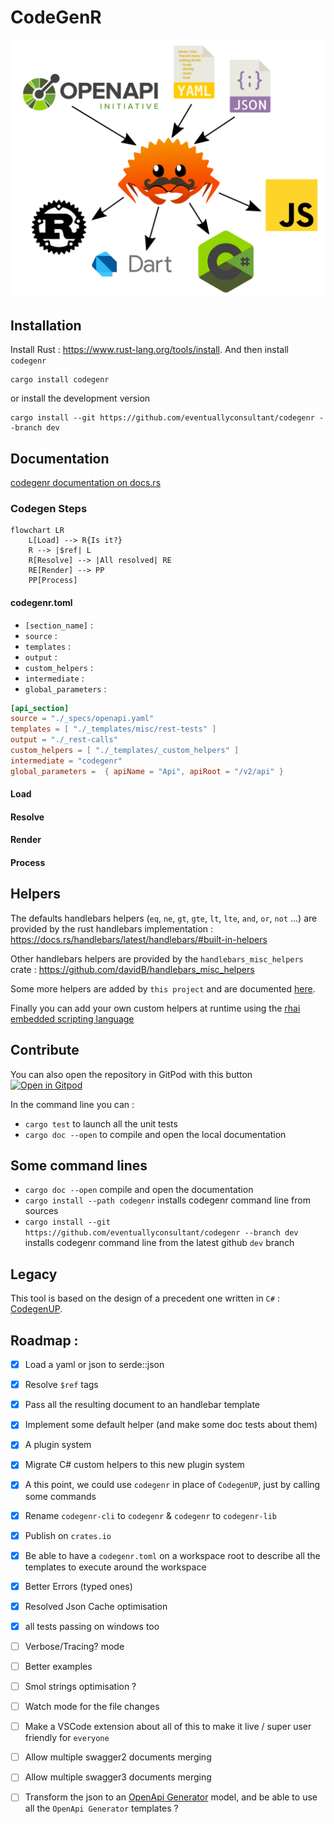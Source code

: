 # CodeGenR

![codegenr graphical explanation](_assets/codegenr.svg)

## Installation

Install Rust : https://www.rust-lang.org/tools/install.
And then install `codegenr`

```
cargo install codegenr
```

or install the development version

```
cargo install --git https://github.com/eventuallyconsultant/codegenr --branch dev
```

## Documentation

[codegenr documentation on docs.rs](https://docs.rs/codegenr/latest)

### Codegen Steps

```mermaid
flowchart LR
    L[Load] --> R{Is it?}
    R --> |$ref| L
    R[Resolve] --> |All resolved| RE
    RE[Render] --> PP
    PP[Process]

```

#### codegenr.toml

- `[section_name]` :
- `source` :
- `templates` :
- `output` :
- `custom_helpers` :
- `intermediate` :
- `global_parameters` :

```toml
[api_section]
source = "./_specs/openapi.yaml"
templates = [ "./_templates/misc/rest-tests" ]
output = "./_rest-calls"
custom_helpers = [ "./_templates/_custom_helpers" ]
intermediate = "codegenr"
global_parameters =  { apiName = "Api", apiRoot = "/v2/api" }
```

#### Load

#### Resolve

#### Render

#### Process

## Helpers

The defaults handlebars helpers (`eq`, `ne`, `gt`, `gte`, `lt`, `lte`, `and`, `or`, `not` ...) are provided by the rust handlebars implementation : https://docs.rs/handlebars/latest/handlebars/#built-in-helpers

Other handlebars helpers are provided by the `handlebars_misc_helpers` crate : https://github.com/davidB/handlebars_misc_helpers

Some more helpers are added by `this project` and are documented [here](https://docs.rs/codegenr/latest/codegenr/helpers/index.html).

Finally you can add your own custom helpers at runtime using the [rhai embedded scripting language](https://rhai.rs/)

## Contribute

You can also open the repository in GitPod with this button
[![Open in Gitpod](https://gitpod.io/button/open-in-gitpod.svg)](https://gitpod.io/#https://github.com/eventuallyconsultant/codegenr)

In the command line you can :

- `cargo test` to launch all the unit tests
- `cargo doc --open` to compile and open the local documentation

## Some command lines

- `cargo doc --open` compile and open the documentation
- `cargo install --path codegenr` installs codegenr command line from sources
- `cargo install --git https://github.com/eventuallyconsultant/codegenr --branch dev` installs codegenr command line from the latest github `dev` branch

## Legacy

This tool is based on the design of a precedent one written in `C#` : [CodegenUP](https://github.com/BeezUP/dotnet-codegen).

## Roadmap :

- [x] Load a yaml or json to serde::json
- [x] Resolve `$ref` tags
- [x] Pass all the resulting document to an handlebar template
- [x] Implement some default helper (and make some doc tests about them)
- [x] A plugin system
- [x] Migrate C# custom helpers to this new plugin system
- [x] A this point, we could use `codegenr` in place of `CodegenUP`, just by calling some commands
- [x] Rename `codegenr-cli` to `codegenr` & `codegenr` to `codegenr-lib`
- [x] Publish on `crates.io`
- [x] Be able to have a `codegenr.toml` on a workspace root to describe all the templates to execute around the workspace
- [x] Better Errors (typed ones)
- [x] Resolved Json Cache optimisation
- [x] all tests passing on windows too
- [ ] Verbose/Tracing? mode
- [ ] Better examples
- [ ] Smol strings optimisation ?
- [ ] Watch mode for the file changes
- [ ] Make a VSCode extension about all of this to make it live / super user friendly for `everyone`

- [ ] Allow multiple swagger2 documents merging
- [ ] Allow multiple swagger3 documents merging
- [ ] Transform the json to an [OpenApi Generator](https://openapi-generator.tech/) model, and be able to use all the `OpenApi Generator` templates ?
